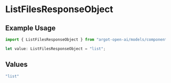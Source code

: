 # ListFilesResponseObject

## Example Usage

```typescript
import { ListFilesResponseObject } from "argot-open-ai/models/components";

let value: ListFilesResponseObject = "list";
```

## Values

```typescript
"list"
```